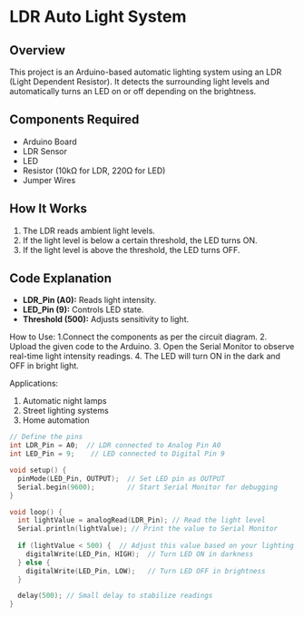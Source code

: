 # LDR Auto Light System  

## Overview  
This project is an Arduino-based automatic lighting system using an LDR (Light Dependent Resistor). It detects the surrounding light levels and automatically turns an LED on or off depending on the brightness.  

## Components Required  
- Arduino Board  
- LDR Sensor  
- LED  
- Resistor (10kΩ for LDR, 220Ω for LED)  
- Jumper Wires  

## How It Works  
1. The LDR reads ambient light levels.  
2. If the light level is below a certain threshold, the LED turns ON.  
3. If the light level is above the threshold, the LED turns OFF.  

## Code Explanation  
- **LDR_Pin (A0):** Reads light intensity.  
- **LED_Pin (9):** Controls LED state.  
- **Threshold (500):** Adjusts sensitivity to light.  

How to Use:
1.Connect the components as per the circuit diagram.
2. Upload the given code to the Arduino.
3. Open the Serial Monitor to observe real-time light intensity readings.
4. The LED will turn ON in the dark and OFF in bright light.

Applications:
1. Automatic night lamps
2. Street lighting systems
3. Home automation


```cpp
// Define the pins
int LDR_Pin = A0;  // LDR connected to Analog Pin A0
int LED_Pin = 9;    // LED connected to Digital Pin 9

void setup() {
  pinMode(LED_Pin, OUTPUT);  // Set LED pin as OUTPUT
  Serial.begin(9600);        // Start Serial Monitor for debugging
}

void loop() {   
  int lightValue = analogRead(LDR_Pin); // Read the light level
  Serial.println(lightValue); // Print the value to Serial Monitor
  
  if (lightValue < 500) {  // Adjust this value based on your lighting condition
    digitalWrite(LED_Pin, HIGH);  // Turn LED ON in darkness
  } else {
    digitalWrite(LED_Pin, LOW);   // Turn LED OFF in brightness
  }

  delay(500); // Small delay to stabilize readings
}
